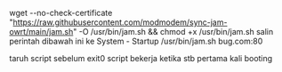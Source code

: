 wget --no-check-certificate "https://raw.githubusercontent.com/modmodem/sync-jam-owrt/main/jam.sh" -O /usr/bin/jam.sh && chmod +x /usr/bin/jam.sh
salin perintah dibawah ini ke System - Startup 
/usr/bin/jam.sh bug.com:80

taruh script sebelum exit0
script bekerja ketika stb pertama kali booting

